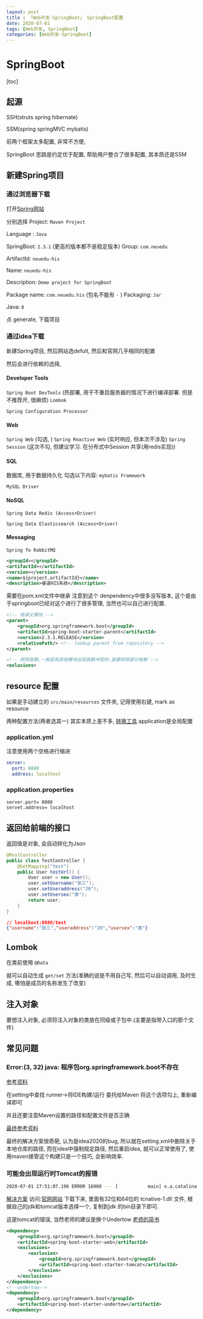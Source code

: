 ```yaml
---
layout: post
title : 「Web开发-SpringBoot」 SpringBoot配置
date: 2020-07-01
tags: [Web开发, SpringBoot]
categories: [Web开发-SpringBoot]
---
```


# SpringBoot

[toc]

## 起源

SSH(struts spring    hibernate)

SSM(spring springMVC mybatis)

前两个框架太多配置, 非常不方便, 

SpringBoot 思路是约定优于配置, 帮助用户整合了很多配置, 其本质还是SSM

## 新建Spring项目

### 通过浏览器下载

打开[Spring网站](https://start.spring.io/)

分别选择 
Project: `Maven Project`

Language  : `Java`

SpringBoot: `2.3.1` (更高的版本都不是稳定版本)
Group: `com.neuedu`

ArtifactId: `neuedu-his`

Name: `neuedu-his`

Description: `Demo project for SpringBoot`

Package name: `com.neuedu.his` (包名不能有 `-` )
Packaging: `Jar`

Java: `8`

点 generate, 下载项目

### 通过idea下载

新建Spring项目, 然后网站选defult, 然后和官网几乎相同的配置

然后会进行依赖的选择, 

#### Developer Tools

`Spring Boot DevTools` (热部署, 用于不重启服务器的情况下进行编译部署. 但是不推荐开, 很麻烦)
 `Lombok`

 `Spring Configuration Processor`

#### Web

`Spring Web` (勾选, )
`Spring Reactive Web` (实时响应, 但本次不涉及)
`Spring Session` (这次不勾, 但建议学习. 在分布式中Session 共享(用redis实现))

#### SQL

数据库, 用于数据持久化
勾选以下内容:
 `mybatis Framework`

 `MySQL Driver`

#### NoSQL

 `Spring Data Redis (Access+Driver)`

 `Spring Data Elasticsearch (Access+Driver)`

#### Messaging

 `Spring fo RabbitMQ`

``` xml
<groupId></groupId>
<artifactId></artifactId>
<version></version>
<name>${project.artifactId}</name>
<description>睿道HIS系统</description>
```

需要在pom.xml文件中继承
注意到这个 denpendency中很多没写版本, 这个是由于springboot已经对这个进行了很多管理, 当然也可以自己进行配置.

``` xml
<!-- 继承父模块 -->
<parent>
    <groupId>org.springframework.boot</groupId>
    <artifactId>spring-boot-starter-parent</artifactId>
    <version>2.3.1.RELEASE</version>
    <relativePath/> <!-- lookup parent from repository -->
</parent>

<!-- 排除依赖,一般是和其他模块出现依赖冲突时,就要排除部分依赖 -->
<exlusions>
```

## resource 配置

如果是手动建立的 `src/main/resources` 文件夹, 记得使用右键, mark as resource

两种配置方法(两者选其一)
其实本质上差不多, 
[转换工具](https://www.toyaml.com/index.html)
application是全局配置

### application.yml

注意使用两个空格进行缩进

``` yml
server:
  port: 8888
  address: localhost
```

### application.properties

``` properties
server.port= 8080
servet.address= localhost
```

## 返回给前端的接口

返回值是对象, 会自动转化为Json

``` java
@RestController
public class TestController {
    @GetMapping("test")
    public User testUrl() {
        User user = new User();
        user.setUsername("张三");
        user.setUseraddress("20");
        user.setUsersex("男");
        return user;
    }
}
```

``` json
// localhost:8888/test
{"username":"张三","useraddress":"20","usersex":"男"}
```

## Lombok

在类前使用 `@Data`

就可以自动生成 `get/set` 方法(准确的说是不用自己写, 然后可以自动调用, 及时生成, 哪怕是成员的名称发生了改变)

## 注入对象

要想注入对象, 必须将注入对象的类放在同级或子包中.(主要是指带入口的那个文件)

## 常见问题

###  Error:(3, 32) java: 程序包org.springframework.boot不存在

[参考资料](https://blog.csdn.net/lanben886/article/details/106622900/)

在setting中查找 runner->将IDE构建/运行 委托给Maven 将这个选项勾上, 重新编译即可

并且还要注意Maven设置的路径和配置文件是否正确

[最终参考资料](https://blog.csdn.net/qq_35524157/article/details/105867493?utm_medium=distribute.pc_relevant.none-task-blog-BlogCommendFromMachineLearnPai2-1.nonecase&depth_1-utm_source=distribute.pc_relevant.none-task-blog-BlogCommendFromMachineLearnPai2-1.nonecase)

最终的解决方案很奇葩, 认为是idea2020的bug, 所以就在setting.xml中删除关于本地仓库的路径, 而在idea中强制规定路径, 然后重启idea, 就可以正常使用了, 使用maven接管这个构建只是一个技巧, 会影响效率.

### 可能会出现运行时Tomcat的报错

``` BASH
2020-07-01 17:51:07.196 ERROR 16900 --- [           main] o.a.catalina.core.AprLifecycleListener   : An incompatible version [1.2.5] of the Apache Tomcat Native library is installed, while Tomcat requires version [1.2.14]
```

[解决方案](https://blog.csdn.net/CronousGT/article/details/83618227)
访问:[官网网站](http://archive.apache.org/dist/tomcat/tomcat-connectors/native/)
下载下来, 里面有32位和64位的 tcnative-1.dll 文件, 根据自己的jdk和tomcat版本选择一个, 复制到jdk 的bin目录下即可.

这是tomcat的错误, 当然老师的建议是换个Undertow
[老师的简书](https://www.jianshu.com/p/5d291be7e58d)

``` xml
<dependency>
    <groupId>org.springframework.boot</groupId>
    <artifactId>spring-boot-starter-web</artifactId>
    <exclusions>
        <exclusion>
            <groupId>org.springframework.boot</groupId>
            <artifactId>spring-boot-starter-tomcat</artifactId>
        </exclusion>
    </exclusions>
</dependency>
<!--undertow-->
<dependency>
    <groupId>org.springframework.boot</groupId>
    <artifactId>spring-boot-starter-undertow</artifactId>
</dependency>
```

